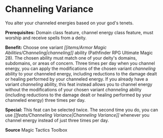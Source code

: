 ﻿---
cssclass: [feats]

---
# Channeling Variance

You alter your channeled energies based on your god's tenets.

**Prerequisites:** Domain class feature, channel energy class feature, must worship and receive spells from a deity.

**Benefit:** Choose one variant _[[items/Armor Magic Abilities/Channeling|channeling]]_ ability (Pathfinder RPG Ultimate Magic 28). The chosen ability must match one of your deity's domains, subdomains, or areas of concern. Three times per day when you channel energy, you can apply the modifications of the chosen variant _channeling_ ability to your channeled energy, including reductions to the damage dealt or healing performed by your channeled energy. If you already have a variant _channeling_ ability, this feat instead allows you to channel energy without the modifications of your chosen variant _channeling_ ability (including reductions to the damage dealt or healing performed by your channeled energy) three times per day.

**Special:** This feat can be selected twice. The second time you do, you can use _[[feats/Channeling Variance|Channeling Variance]]_ whenever you channel energy instead of just three times per day.

**Source** Magic Tactics Toolbox
